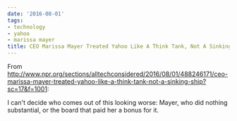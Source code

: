 ```yaml
---
date: '2016-08-01'
tags:
- technology
- yahoo
- marissa mayer
title: CEO Marissa Mayer Treated Yahoo Like A Think Tank, Not A Sinking Ship
---
```


From http://www.npr.org/sections/alltechconsidered/2016/08/01/488246171/ceo-marissa-mayer-treated-yahoo-like-a-think-tank-not-a-sinking-ship?sc=17&f=1001:

I can't decide who comes out of this looking worse: Mayer, who did nothing substantial, or the board that paid her a bonus for it.
